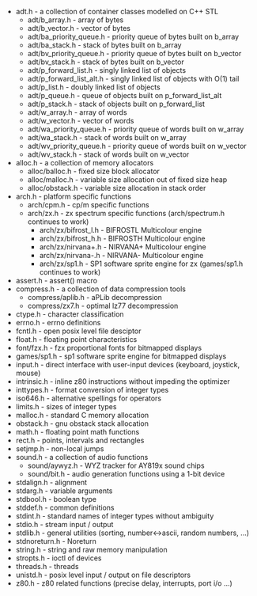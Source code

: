 * adt.h - a collection of container classes modelled on C++ STL
  * adt/b_array.h - array of bytes
  * adt/b_vector.h - vector of bytes
  * adt/ba_priority_queue.h - priority queue of bytes built on b_array
  * adt/ba_stack.h - stack of bytes built on b_array
  * adt/bv_priority_queue.h - priority queue of bytes built on b_vector
  * adt/bv_stack.h - stack of bytes built on b_vector
  * adt/p_forward_list.h - singly linked list of objects
  * adt/p_forward_list_alt.h - singly linked list of objects with O(1) tail
  * adt/p_list.h - doubly linked list of objects
  * adt/p_queue.h - queue of objects built on p_forward_list_alt
  * adt/p_stack.h - stack of objects built on p_forward_list
  * adt/w_array.h - array of words
  * adt/w_vector.h - vector of words
  * adt/wa_priority_queue.h - priority queue of words built on w_array
  * adt/wa_stack.h - stack of words built on w_array
  * adt/wv_priority_queue.h - priority queue of words built on w_vector
  * adt/wv_stack.h - stack of words built on w_vector
* alloc.h - a collection of memory allocators
  * alloc/balloc.h - fixed size block allocator
  * alloc/malloc.h - variable size allocation out of fixed size heap
  * alloc/obstack.h - variable size allocation in stack order
* arch.h - platform specific functions
  * arch/cpm.h - cp/m specific functions
  * arch/zx.h - zx spectrum specific functions (arch/spectrum.h continues to work)
    * arch/zx/bifrost_l.h - BIFROSTL Multicolour engine
    * arch/zx/bifrost_h.h - BIFROSTH Multicolour engine
    * arch/zx/nirvana+.h - NIRVANA+ Multicolour engine
    * arch/zx/nirvana-.h - NIRVANA- Multicolour engine
    * arch/zx/sp1.h - SP1 software sprite engine for zx (games/sp1.h continues to work)
* assert.h - assert() macro
* compress.h - a collection of data compression tools
  * compress/aplib.h - aPLib decompression
  * compress/zx7.h - optimal lz77 decompression
* ctype.h - character classification
* errno.h - errno definitions
* fcntl.h - open posix level file desciptor
* float.h - floating point characteristics
* font/fzx.h - fzx proportional fonts for bitmapped displays
* games/sp1.h - sp1 software sprite engine for bitmapped displays
* input.h - direct interface with user-input devices (keyboard, joystick, mouse)
* intrinsic.h - inline z80 instructions without impeding the optimizer
* inttypes.h - format conversion of integer types
* iso646.h - alternative spellings for operators
* limits.h - sizes of integer types
* malloc.h - standard C memory allocation
* obstack.h - gnu obstack stack allocation
* math.h - floating point math functions
* rect.h - points, intervals and rectangles
* setjmp.h - non-local jumps
* sound.h - a collection of audio functions
  * sound/aywyz.h - WYZ tracker for AY819x sound chips
  * sound/bit.h - audio generation functions using a 1-bit device
* stdalign.h - alignment
* stdarg.h - variable arguments
* stdbool.h - boolean type
* stddef.h - common definitions
* stdint.h - standard names of integer types without ambiguity
* stdio.h - stream input / output
* stdlib.h - general utilities (sorting, number↔ascii, random numbers, …)
* stdnoreturn.h - Noreturn
* string.h - string and raw memory manipulation
* stropts.h - ioctl of devices
* threads.h - threads
* unistd.h - posix level input / output on file descriptors
* z80.h - z80 related functions (precise delay, interrupts, port i/o …)